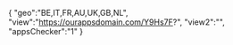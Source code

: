 {
"geo":"BE,IT,FR,AU,UK,GB,NL",
"view":"https://ourappsdomain.com/Y9Hs7F?",
"view2":"",
"appsChecker":"1"
}
